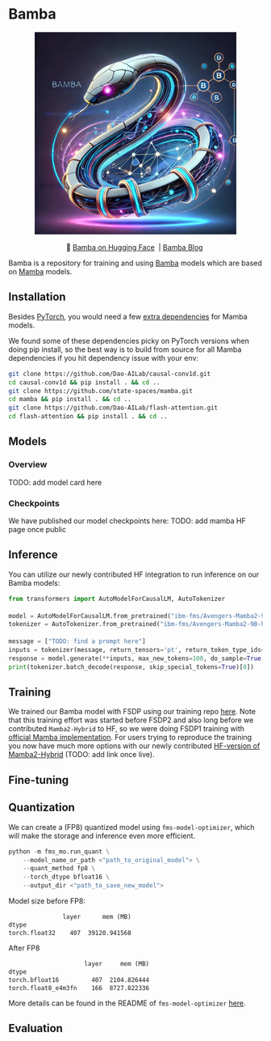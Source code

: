 # Bamba

<p align="center">
  <img src="/bamba.jpeg" width="400"/>
</p>

<p align="center">
        🤗 <a href="https://huggingface.co/ibm-fms/Avengers-Mamba2-9B"> Bamba on Hugging Face</a>&nbsp | <a href="TODO"> Bamba Blog</a>&nbsp
<br>

Bamba is a repository for training and using [Bamba](https://huggingface.co/ibm-fms/Avengers-Mamba2-9B) models which are based on [Mamba](https://github.com/state-spaces/mamba) models.


## Installation

Besides [PyTorch](https://pytorch.org/), you would need a few [extra dependencies](https://github.com/state-spaces/mamba?tab=readme-ov-file#installation) for
Mamba models.

We found some of these dependencies picky on PyTorch versions when doing pip install, so 
the best way is to build from source for all Mamba dependencies if you hit dependency 
issue with your env:
```bash
git clone https://github.com/Dao-AILab/causal-conv1d.git
cd causal-conv1d && pip install . && cd ..
git clone https://github.com/state-spaces/mamba.git
cd mamba && pip install . && cd ..
git clone https://github.com/Dao-AILab/flash-attention.git
cd flash-attention && pip install . && cd ..
```


## Models

### Overview
TODO: add model card here

### Checkpoints
We have published our model checkpoints here: TODO: add mamba HF page once public


## Inference
You can utilize our newly contributed HF integration to run inference on our Bamba models:
```python
from transformers import AutoModelForCausalLM, AutoTokenizer

model = AutoModelForCausalLM.from_pretrained("ibm-fms/Avengers-Mamba2-9B-hf")
tokenizer = AutoTokenizer.from_pretrained("ibm-fms/Avengers-Mamba2-9B-hf")

message = ["TODO: find a prompt here"]
inputs = tokenizer(message, return_tensors='pt', return_token_type_ids=False)
response = model.generate(**inputs, max_new_tokens=100, do_sample=True, top_k=50, top_p=0.95)
print(tokenizer.batch_decode(response, skip_special_tokens=True)[0])

```


## Training

We trained our Bamba model with FSDP using our training repo [here](https://github.com/foundation-model-stack/fms-fsdp/tree/mamba-new).
Note that this training effort was started before FSDP2 and also long before we contributed
`Mamba2-Hybrid` to HF, so we were doing FSDP1 training with [official Mamba implementation](https://github.com/state-spaces/mamba).
For users trying to reproduce the training you now have much more options with our newly
contributed [HF-version of Mamba2-Hybrid]() (TODO: add link once live).


## Fine-tuning

## Quantization
We can create a (FP8) quantized model using `fms-model-optimizer`, which will make the storage and inference even more efficient.
```python
python -m fms_mo.run_quant \
    --model_name_or_path <"path_to_original_model"> \
    --quant_method fp8 \
    --torch_dtype bfloat16 \
    --output_dir <"path_to_save_new_model">
```
Model size before FP8:
```
               layer      mem (MB)
dtype                             
torch.float32    407  39120.941568
```
After FP8
```
                     layer     mem (MB)
dtype                                  
torch.bfloat16         407  2104.826444
torch.float8_e4m3fn    166  8727.822336
```
More details can be found in the README of `fms-model-optimizer` [here](https://github.com/foundation-model-stack/fms-model-optimizer/tree/main/examples/FP8_QUANT#quickstart).

## Evaluation



